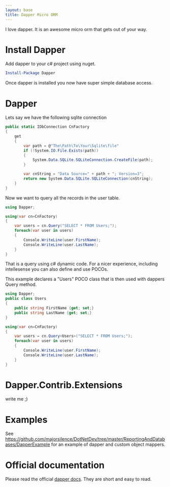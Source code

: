 ```yaml
---
layout: base
title: Dapper Micro ORM
---
```


I love dapper.  It is an awesome micro orm that gets out of your way.

# Install Dapper

Add dapper to your c# project using nuget.

```powershell
Install-Package Dapper
```

Once dapper is installed you now have super simple database access.

# Dapper

Lets say we have the following sqlite connection

```cs
public static IDbConnection CnFactory
{
    get
    {
    	var path = @"The\Path\To\Your\Sqlite\file"
        if (!System.IO.File.Exists(path))
        {
            System.Data.SQLite.SQLiteConnection.CreateFile(path);
        }

        var cnString = "Data Source=" + path + "; Version=3";
        return new System.Data.SQLite.SQLiteConnection(cnString);
    }
}
```

Now we want to query all the records in the user table.

```cs
using Dapper;

using(var cn=CnFactory)
{
	var users = cn.Query("SELECT * FROM Users;");
	foreach(var user in users)
	{
		Console.WriteLine(user.FirstName);
		Console.WriteLine(user.LastName);
	}
}
```

That is a query using c# dynamic code.  For a nicer experience, including intellesense you can also define and use POCOs.

This example declares a "Users" POCO class that is then used with dappers Query method.

```cs
using Dapper;
public class Users
{
	public string FirstName {get; set;}
	public string LastName {get; set;}
}

using(var cn=CnFactory)
{
	var users = cn.Query<Users>("SELECT * FROM Users;");
	foreach(var user in users)
	{
		Console.WriteLine(user.FirstName);
		Console.WriteLine(user.LastName);
	}
}
```


# Dapper.Contrib.Extensions
write me ;)

# Examples
See https://github.com/majorsilence/DotNetDev/tree/master/ReportingAndDatabases/DapperExample for an example of dapper and custom object mappers.

# Official documentation
Please read the official [dapper docs](https://github.com/StackExchange/dapper-dot-net).  They are short and easy to read.